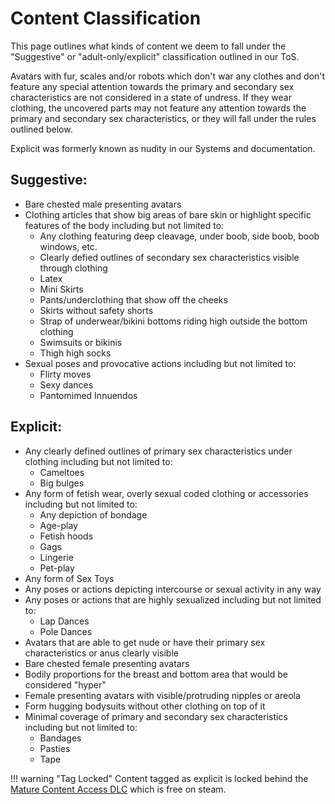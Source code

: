 # Content Classification
This page outlines what kinds of content we deem to fall under the "Suggestive" or "adult-only/explicit" classification outlined in our ToS.

Avatars with fur, scales and/or robots which don't war any clothes and don't feature any special attention towards the primary and secondary sex characteristics are not considered in a state of undress. If they wear clothing, the uncovered parts may not feature any attention towards the primary and secondary sex characteristics, or they will fall under the rules outlined below.

Explicit was formerly known as nudity in our Systems and documentation.

## Suggestive:
- Bare chested male presenting avatars
- Clothing articles that show big areas of bare skin or highlight specific features of the body including but not limited to:
    - Any clothing featuring deep cleavage, under boob, side boob, boob windows, etc.
    - Clearly defied outlines of secondary sex characteristics visible through clothing
    - Latex
    - Mini Skirts
    - Pants/underclothing that show off the cheeks
    - Skirts without safety shorts
    - Strap of underwear/bikini bottoms riding high outside the bottom clothing
    - Swimsuits or bikinis
    - Thigh high socks
- Sexual poses and provocative actions including but not limited to:
    - Flirty moves
    - Sexy dances
    - Pantomimed Innuendos

## Explicit:
- Any clearly defined outlines of primary sex characteristics under clothing including but not limited to:
    - Cameltoes
    - Big bulges
- Any form of fetish wear, overly sexual coded clothing or accessories including but not limited to:
    - Any depiction of bondage
    - Age-play
    - Fetish hoods
    - Gags
    - Lingerie
    - Pet-play
- Any form of Sex Toys
- Any poses or actions depicting intercourse or sexual activity in any way
- Any poses or actions that are highly sexualized including but not limited to:
    - Lap Dances
    - Pole Dances
- Avatars that are able to get nude or have their primary sex characteristics or anus clearly visible
- Bare chested female presenting avatars
- Bodily proportions for the breast and bottom area that would be considered "hyper"
- Female presenting avatars with visible/protruding nipples or areola
- Form hugging bodysuits without other clothing on top of it
- Minimal coverage of primary and secondary sex characteristics including but not limited to:
    - Bandages
    - Pasties
    - Tape

!!! warning "Tag Locked"
    Content tagged as explicit is locked behind the [Mature Content Access DLC](../../chilloutvr/faq/mature-content-access-dlc.md) which is free
    on steam.

